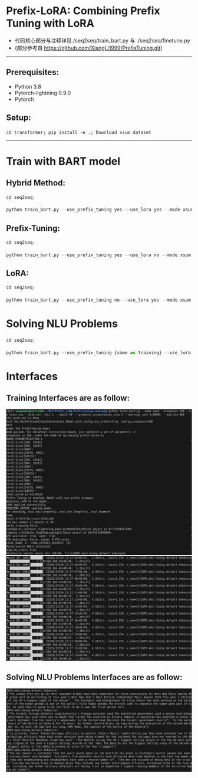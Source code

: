 # Prefix-LoRA: Combining Prefix Tuning with LoRA
- 代码核心部分与注释详见./seq2seq/train_bart.py 与 ./seq2seq/finetune.py
- (部分参考自 https://github.com/XiangLi1999/PrefixTuning.git)
-----------------------------------------------------
## Prerequisites:
- Python 3.8
- Pytorch-lightning 0.9.0
- Pytorch
  
## Setup:

``cd transformer; pip install -e .; Download xsum dataset``

-----------------------------------------------------
# Train with BART model
## Hybrid Method:
```python
cd seq2seq; 

python train_bart.py --use_prefix_tuning yes --use_lora yes --mode xsum --preseqlen 200 --do_train yes --fp16 yes --bsz 2  --epoch 30  --gradient_accumulation_step 3 --learning_rate 0.00005  --mid_dim 800
```
## Prefix-Tuning:
```python
cd seq2seq; 

python train_bart.py --use_prefix_tuning yes --use_lora no --mode xsum --preseqlen 200 --do_train yes --fp16 yes --bsz 2  --epoch 30  --gradient_accumulation_step 3 --learning_rate 0.00005  --mid_dim 800
```
## LoRA:
```python
cd seq2seq; 

python train_bart.py --use_prefix_tuning no --use_lora yes --mode xsum --preseqlen 200 --do_train yes --fp16 yes --bsz 2  --epoch 30  --gradient_accumulation_step 3 --learning_rate 0.00005  --mid_dim 800
```
# Solving NLU Problems 
```python
cd seq2seq; 

python train_bart.py --use_prefix_tuning {same as training} --use_lora {same as training} --mode xsum --do_train no --prefix_model_path {checkpoint_path} --preseqlen {same as training} --mid_dim {same as training}
```
# Interfaces
## Training Interfaces are as follow:
<img src="run.png" alt="run.png">
<img src="train.png" alt="train.png">

## Solving NLU Problems Interfaces are as follow:
<img src="decode.png" alt="decode.png">
